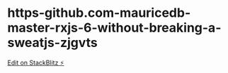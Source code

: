 # https-github.com-mauricedb-master-rxjs-6-without-breaking-a-sweatjs-zjgvts

[Edit on StackBlitz ⚡️](https://stackblitz.com/edit/js-zjgvts)